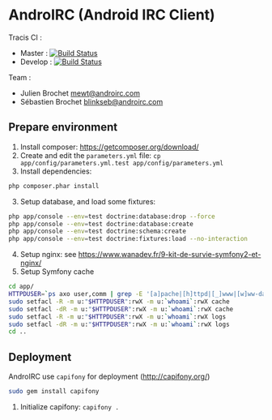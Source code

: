 # AndroIRC (Android IRC Client)

Tracis CI :

* Master  : [![Build Status](https://secure.travis-ci.org/androirc/website.png?branch=master)](http://travis-ci.org/androirc/website)
* Develop : [![Build Status](https://secure.travis-ci.org/androirc/website.png?branch=develop)](http://travis-ci.org/androirc/website)

Team :

* Julien Brochet <mewt@androirc.com>
* Sébastien Brochet <blinkseb@androirc.com>

## Prepare environment

 1. Install composer: https://getcomposer.org/download/
 2. Create and edit the `parameters.yml` file: `cp app/config/parameters.yml.test app/config/parameters.yml`
 2. Install dependencies:

```bash
php composer.phar install
```

 3. Setup database, and load some fixtures:

```bash
php app/console --env=test doctrine:database:drop --force
php app/console --env=test doctrine:database:create
php app/console --env=test doctrine:schema:create
php app/console --env=test doctrine:fixtures:load --no-interaction
```

 4. Setup nginx: see https://www.wanadev.fr/9-kit-de-survie-symfony2-et-nginx/
 5. Setup Symfony cache

```bash
cd app/
HTTPDUSER=`ps axo user,comm | grep -E '[a]pache|[h]ttpd|[_]www|[w]ww-data|[n]ginx' | grep -v root | head -1 | cut -d\  -f1`
sudo setfacl -R -m u:"$HTTPDUSER":rwX -m u:`whoami`:rwX cache
sudo setfacl -dR -m u:"$HTTPDUSER":rwX -m u:`whoami`:rwX cache
sudo setfacl -R -m u:"$HTTPDUSER":rwX -m u:`whoami`:rwX logs
sudo setfacl -dR -m u:"$HTTPDUSER":rwX -m u:`whoami`:rwX logs
cd ..
```

## Deployment

AndroIRC use `capifony` for deployment (http://capifony.org/)

```bash
sudo gem install capifony
```

 1. Initialize capifony: `capifony .`
